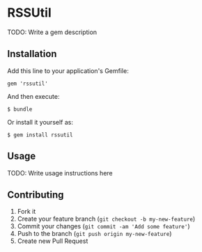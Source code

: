 # RSSUtil

TODO: Write a gem description

## Installation

Add this line to your application's Gemfile:

    gem 'rssutil'

And then execute:

    $ bundle

Or install it yourself as:

    $ gem install rssutil

## Usage

TODO: Write usage instructions here

## Contributing

1. Fork it
2. Create your feature branch (`git checkout -b my-new-feature`)
3. Commit your changes (`git commit -am 'Add some feature'`)
4. Push to the branch (`git push origin my-new-feature`)
5. Create new Pull Request
